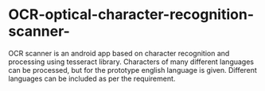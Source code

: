 # OCR-optical-character-recognition-scanner-
OCR scanner is an android app based on character recognition and processing using tesseract library. Characters of many different languages can be processed, but for the prototype english language is given. Different languages can be included as per the requirement.

